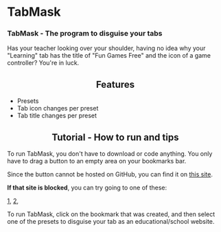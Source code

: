 # TabMask

### TabMask - The program to disguise your tabs
Has your teacher looking over your shoulder, having no idea why your "Learning" tab has the title of "Fun Games Free" and the icon of a game controller? You're in luck.

<h2 align="center">Features</h2>

- Presets
- Tab icon changes per preset
- Tab title changes per preset

<h2 align="center">Tutorial - How to run and tips</h2>

To run TabMask, you don't have to download or code anything. You only have to drag a button to an empty area on your bookmarks bar.

Since the button cannot be hosted on GitHub, you can find it on [this site](https://1728.saraw25307.repl.co).

__If that site is blocked__, you can try going to one of these:

[1](https://1728.saraw25307.repl.co), [2](https://1728.saraw25307.repl.co), 

To run TabMask, click on the bookmark that was created, and then select one of the presets to disguise your tab as an educational/school website.













